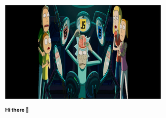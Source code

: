 <img src="https://github.com/AlexRemar/My-project-HeaderShaurma/blob/main/Images/riki4.png" alt="The Unlimited" width="830" height='305'/>


### Hi there 👋

<!--
**AlexRemar/AlexRemar** is a ✨ _special_ ✨ repository because its `README.md` (this file) appears on your GitHub profile.

Here are some ideas to get you started:

- 🔭 I’m currently working on ...
- 🌱 I’m currently learning ...
- 👯 I’m looking to collaborate on ...
- 🤔 I’m looking for help with ...
- 💬 Ask me about ...
- 📫 How to reach me: ...
- 😄 Pronouns: ...
- ⚡ Fun fact: ...
-->
